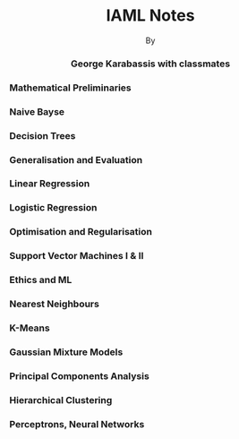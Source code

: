 
<h1 align="center">IAML Notes</h1>
<p align="center">By</p>
<h3 align="center">George Karabassis with classmates</h1>


### Mathematical Preliminaries


### Naive Bayse


### Decision Trees


### Generalisation and Evaluation


### Linear Regression


### Logistic Regression


### Optimisation and Regularisation


### Support Vector Machines I & II


### Ethics and ML


### Nearest Neighbours


### K-Means


### Gaussian Mixture Models


### Principal Components Analysis


### Hierarchical Clustering


### Perceptrons, Neural Networks
